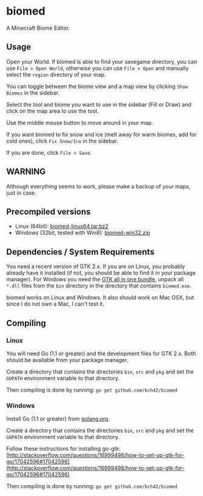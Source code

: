 # biomed

A Minecraft Biome Editor.

## Usage

Open your World. If biomed is able to find your savegame directory, you can use `File > Open World`, otherwise you can use `File > Open` and manually select the `region` directory of your map.

You can toggle between the biome view and a map view by clicking `Show Biomes` in the sidebar.

Select the tool and biome you want to use in the sidebar (Fill or Draw) and click on the map area to use the tool.

Use the middle mouse button to move around in your map.

If you want biomed to fix snow and ice (melt away for warm biomes, add for cold ones), click `Fix Snow/Ice` in the sidebar.

If you are done, click `File > Save`.

## WARNING

Although everything seems to work, please make a backup of your maps, just in case.

## Precompiled versions

* Linux (64bit): [biomed-linux64.tar.bz2](http://kch42.de/progs/biomed/biomed-linux64.tar.bz2)
* Windows (32bit, tested with Win8): [biomed-win32.zip](biomed-win32.zip)

## Dependencies / System Requirements

You need a recent version of GTK 2.x. If you are on Linux, you probably already have it installed (if not, you should be able to find it in your package manager). For Windows you need the [GTK all in one bundle](http://ftp.gnome.org/pub/gnome/binaries/win32/gtk+/2.24/gtk+-bundle_2.24.10-20120208_win32.zip), unpack all `*.dll` files from the `bin` directory in the directory that contains `biomed.exe`.

biomed works on Linux and Windows. It also should work on Mac OSX, but since I do not own a Mac, I can't test it.

## Compiling

### Linux

You will need Go (1.1 or greater) and the development files for GTK 2.x. Both should be available from your package manager.

Create a directory that contains the directories `bin`, `src` and `pkg` and set the `GOPATH` environment variable to that directory.

Then compiling is done by running: `go get github.com/kch42/biomed`

### Windows

Install Go (1.1 or greater) from [golang.org](http://golang.org/doc/install).

Create a directory that contains the directories `bin`, `src` and `pkg` and set the `GOPATH` environment variable to that directory.

Follow these instructions for installing go-gtk: [http://stackoverflow.com/questions/16999498/how-to-set-up-gtk-for-go/17042596#17042596](http://stackoverflow.com/questions/16999498/how-to-set-up-gtk-for-go/17042596#17042596)

Then compiling is done by running: `go get github.com/kch42/biomed`
